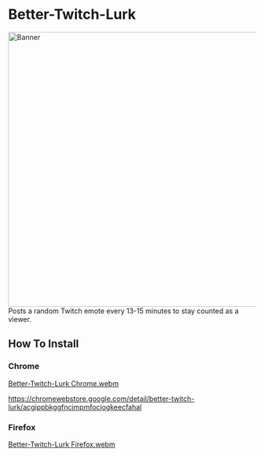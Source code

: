 # Better-Twitch-Lurk
<img width="1400" height="560" alt="Banner" src="https://github.com/user-attachments/assets/142038e8-fdb3-4699-83f9-b84ce30d9d85" />
Posts a random Twitch emote every 13-15 minutes to stay counted as a viewer.

## How To Install
### Chrome
[Better-Twitch-Lurk Chrome.webm](https://github.com/user-attachments/assets/eb1d137a-8bca-4f42-bb2a-bc766aa3908c)

https://chromewebstore.google.com/detail/better-twitch-lurk/acgippbkggfncjmpmfocjogkeecfahal

### Firefox
[Better-Twitch-Lurk Firefox.webm](https://github.com/user-attachments/assets/14add06f-c8c3-4491-b7e2-2c8d07befa41)
